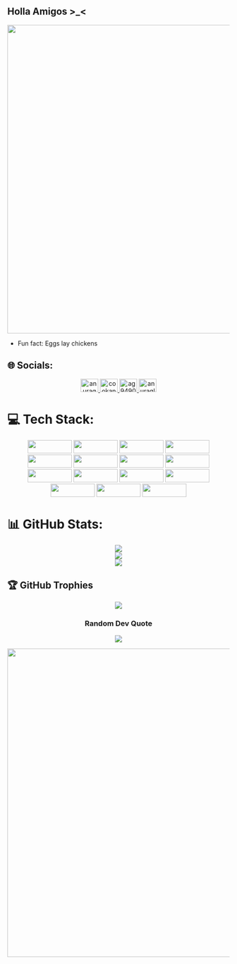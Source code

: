 ## Holla Amigos >_<
<p align="center">
  <img src="https://i.pinimg.com/originals/ab/8e/30/ab8e300aad19162dc27993c22adf267b.gif" width="700">
</p>

- Fun fact: Eggs lay chickens

## 🌐 Socials:
<p align="center">
  <a href="https://linkedin.com/in/anurag-ghosh-9a2479290" target="blank">
    <img src="https://raw.githubusercontent.com/rahuldkjain/github-profile-readme-generator/master/src/images/icons/Social/linked-in-alt.svg" alt="anurag-ghosh-9a2479290" height="30" width="40" />
  </a>
  <a href="https://www.codechef.com/users/cookanurag" target="blank">
    <img src="https://cdn.jsdelivr.net/npm/simple-icons@3.1.0/icons/codechef.svg" alt="cookanurag" height="30" width="40" />
  </a>
  <a href="https://www.hackerrank.com/ag9490" target="blank">
    <img src="https://raw.githubusercontent.com/rahuldkjain/github-profile-readme-generator/master/src/images/icons/Social/hackerrank.svg" alt="ag9490" height="30" width="40" />
  </a>
  <a href="https://www.leetcode.com/anuragleetghosh" target="blank">
    <img src="https://raw.githubusercontent.com/rahuldkjain/github-profile-readme-generator/master/src/images/icons/Social/leet-code.svg" alt="anuragleetghosh" height="30" width="40" />
  </a>
</p>


# 💻 Tech Stack:
<p align="center">
  <img src="https://img.shields.io/badge/c-%2300599C.svg?style=plastic&logo=c&logoColor=white" height="30" width="100">
  <img src="https://img.shields.io/badge/c++-%2300599C.svg?style=plastic&logo=c%2B%2B&logoColor=white" height="30" width="100">
  <img src="https://img.shields.io/badge/java-%23ED8B00.svg?style=plastic&logo=openjdk&logoColor=white" height="30" width="100">
  <img src="https://img.shields.io/badge/python-3670A0?style=plastic&logo=python&logoColor=ffdd54" height="30" width="100">
  <img src="https://img.shields.io/badge/html5-%23E34F26.svg?style=plastic&logo=html5&logoColor=white" height="30" width="100">
  <img src="https://img.shields.io/badge/markdown-%23000000.svg?style=plastic&logo=markdown&logoColor=white" height="30" width="100">
  <img src="https://img.shields.io/badge/-Arduino-00979D?style=plastic&logo=Arduino&logoColor=white" height="30" width="100">
  <img src="https://img.shields.io/badge/Twilio-F22F46?style=plastic&logo=Twilio&logoColor=white" height="30" width="100">
  <img src="https://img.shields.io/badge/Adobe%20Lightroom-31A8FF.svg?style=plastic&logo=Adobe%20Lightroom&logoColor=white" height="30" width="100">
  <img src="https://img.shields.io/badge/Canva-%2300C4CC.svg?style=plastic&logo=Canva&logoColor=white" height="30" width="100">
  <img src="https://img.shields.io/badge/github-%23121011.svg?style=plastic&logo=github&logoColor=white" height="30" width="100">
  <img src="https://img.shields.io/badge/blender-%23F5792A.svg?style=plastic&logo=blender&logoColor=white" height="30" width="100">
  <img src="https://img.shields.io/badge/MongoDB-%234ea94b.svg?style=plastic&logo=mongodb&logoColor=white" height="30" width="100">
  <img src="https://img.shields.io/badge/mysql-4479A1.svg?style=plastic&logo=mysql&logoColor=white" height="30" width="100">
  <img src="https://img.shields.io/badge/javascript-%23323330.svg?style=plastic&logo=javascript&logoColor=%23F7DF1E" height="30" width="100">
</p>

# 📊 GitHub Stats:

<p align="center">
  <img src="https://github-readme-stats.vercel.app/api?username=Anurag-Ghosh555&theme=shadow_green&hide_border=false&include_all_commits=true&count_private=false"><br/>
  <img src="https://github-readme-streak-stats.herokuapp.com/?user=Anurag-Ghosh555&theme=shadow_green&hide_border=false"><br/>
  <img src="https://github-readme-stats.vercel.app/api/top-langs/?username=Anurag-Ghosh555&theme=shadow_green&hide_border=false&include_all_commits=true&count_private=false&layout=compact">
</p>

## 🏆 GitHub Trophies
<p align="center">
  <img src="https://github-profile-trophy.vercel.app/?username=Anurag-Ghosh555&theme=onedark&no-frame=true&no-bg=false&margin-w=4">
</p>

<h3 align="center">Random Dev Quote</h3>

<p align="center">
  <img src="https://quotes-github-readme.vercel.app/api?type=vetical&theme=tokyonight">
</p>


<p align="center">
  <img src="https://gifdb.com/images/high/boom-tony-stark-explosion-37smtvye2u2d8uf9.gif" width="700">
</p>
